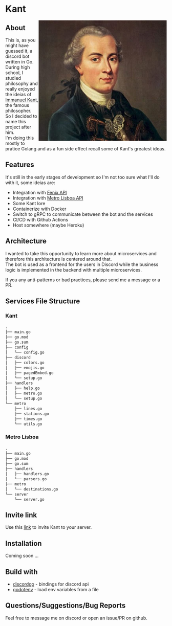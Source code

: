 # Kant

<img align="right" alt="DiscordGo logo" src="docs/img/kant.jpg" width="400">

## About
This is, as you might have guessed it, a discord bot written in Go.  
During high school, I studied philosophy and really enjoyed the ideias of [Immanuel Kant](https://en.wikipedia.org/wiki/Immanuel_Kant), the famous philosopher.  
So I decided to name this project after him.  
I'm doing this mostly to pratice Golang and as a fun side effect recall some of Kant's greatest ideas.

## Features
It's still in the early stages of development so I'm not too sure what I'll do with it, some ideias are:
- Integration with [Fenix API](https://fenixedu.org/dev/api/)
- Integration with [Metro Lisboa API](https://api.metrolisboa.pt/store/)
- Some Kant lore
- Containerize with Docker
- Switch to gRPC to communicate between the bot and the services
- CI/CD with Github Actions
- Host somewhere (maybe Heroku)

## Architecture

I wanted to take this opportunity to learn more about microservices and therefore this architecture is centered around that.  
The bot is used as a frontend for the users in Discord while the business logic is implemented in the backend with multiple microservices.

If you any anti-patterns or bad practices, please send me a message or a PR.

## Services File Structure

### Kant
```
.
├── main.go
├── go.mod
├── go.sum
├── config
│   └── config.go
├── discord
│   ├── colors.go
│   ├── emojis.go
│   ├── pagedEmbed.go
│   └── setup.go
├── handlers
│   ├── help.go
│   ├── metro.go
│   └── setup.go
└── metro
    ├── lines.go
    ├── stations.go
    ├── times.go
    └── utils.go
```

### Metro Lisboa
```
.
├── main.go
├── go.mod
├── go.sum
├── handlers
│   ├── handlers.go
│   └── parsers.go
├── metro
│   └── destinations.go
└── server
    └── server.go
```

## Invite link
Use this [link](https://discord.com/oauth2/authorize?client_id=994381773909803050&permissions=8&scope=bot) to invite Kant to your server.

## Installation
Coming soon ...

## Build with
- [discordgo](https://github.com/bwmarrin/discordgo) - bindings for discord api
- [godotenv](github.com/joho/godotenv) - load env variables from a file
## Questions/Suggestions/Bug Reports
Feel free to message me on discord or open an issue/PR on github.
